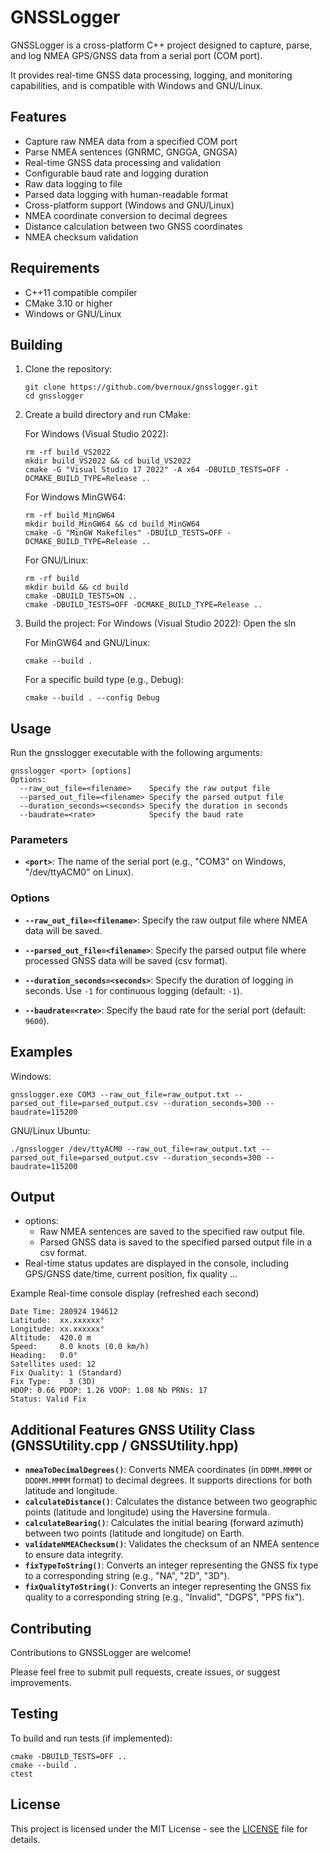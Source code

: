 # GNSSLogger

GNSSLogger is a cross-platform C++ project designed to capture, parse, and log NMEA GPS/GNSS data from a serial port (COM port).

It provides real-time GNSS data processing, logging, and monitoring capabilities, and is compatible with Windows and GNU/Linux.

## Features

- Capture raw NMEA data from a specified COM port
- Parse NMEA sentences (GNRMC, GNGGA, GNGSA)
- Real-time GNSS data processing and validation
- Configurable baud rate and logging duration
- Raw data logging to file
- Parsed data logging with human-readable format
- Cross-platform support (Windows and GNU/Linux)
- NMEA coordinate conversion to decimal degrees
- Distance calculation between two GNSS coordinates
- NMEA checksum validation

## Requirements

- C++11 compatible compiler
- CMake 3.10 or higher
- Windows or GNU/Linux

## Building

1. Clone the repository:
   ```
   git clone https://github.com/bvernoux/gnsslogger.git
   cd gnsslogger
   ```

2. Create a build directory and run CMake:

   For Windows (Visual Studio 2022):
      ```
      rm -rf build_VS2022
      mkdir build_VS2022 && cd build_VS2022
      cmake -G "Visual Studio 17 2022" -A x64 -DBUILD_TESTS=OFF -DCMAKE_BUILD_TYPE=Release ..
      ```
   For Windows MinGW64:
      ```
      rm -rf build_MinGW64
      mkdir build_MinGW64 && cd build_MinGW64
      cmake -G "MinGW Makefiles" -DBUILD_TESTS=OFF -DCMAKE_BUILD_TYPE=Release ..
      ```
   For GNU/Linux:
      ```
      rm -rf build
      mkdir build && cd build
      cmake -DBUILD_TESTS=ON ..
      cmake -DBUILD_TESTS=OFF -DCMAKE_BUILD_TYPE=Release ..
   ```

4. Build the project:
   For Windows (Visual Studio 2022):
   Open the sln
   
   For MinGW64 and GNU/Linux:
      ```
      cmake --build .
      ```
   
      For a specific build type (e.g., Debug):
      ```
      cmake --build . --config Debug
      ```

## Usage

Run the gnsslogger executable with the following arguments:

```
gnsslogger <port> [options]
Options:
  --raw_out_file=<filename>    Specify the raw output file
  --parsed_out_file=<filename> Specify the parsed output file
  --duration_seconds=<seconds> Specify the duration in seconds
  --baudrate=<rate>            Specify the baud rate
```

### Parameters

- **`<port>`**: The name of the serial port (e.g., "COM3" on Windows, "/dev/ttyACM0" on Linux).

### Options

- **`--raw_out_file=<filename>`**: Specify the raw output file where NMEA data will be saved.
  
- **`--parsed_out_file=<filename>`**: Specify the parsed output file where processed GNSS data will be saved (csv format).

- **`--duration_seconds=<seconds>`**: Specify the duration of logging in seconds. Use `-1` for continuous logging (default: `-1`).

- **`--baudrate=<rate>`**: Specify the baud rate for the serial port (default: `9600`).

## Examples

Windows:
```
gnsslogger.exe COM3 --raw_out_file=raw_output.txt --parsed_out_file=parsed_output.csv --duration_seconds=300 --baudrate=115200
```

GNU/Linux Ubuntu:
```
./gnsslogger /dev/ttyACM0 --raw_out_file=raw_output.txt --parsed_out_file=parsed_output.csv --duration_seconds=300 --baudrate=115200
```

## Output

- options: 
  - Raw NMEA sentences are saved to the specified raw output file.
  - Parsed GNSS data is saved to the specified parsed output file in a csv format.
- Real-time status updates are displayed in the console, including GPS/GNSS date/time, current position, fix quality ...

Example Real-time console display (refreshed each second)
```
Date Time: 280924 194612
Latitude:  xx.xxxxxx°
Longitude: xx.xxxxxx°
Altitude:  420.0 m
Speed:     0.0 knots (0.0 km/h)
Heading:   0.0°
Satellites used: 12
Fix Quality: 1 (Standard)
Fix Type:    3 (3D)
HDOP: 0.66 PDOP: 1.26 VDOP: 1.08 Nb PRNs: 17
Status: Valid Fix
```

## Additional Features GNSS Utility Class (GNSSUtility.cpp / GNSSUtility.hpp)

- **`nmeaToDecimalDegrees()`**: Converts NMEA coordinates (in `DDMM.MMMM` or `DDDMM.MMMM` format) to decimal degrees. It supports directions for both latitude and longitude.
- **`calculateDistance()`**: Calculates the distance between two geographic points (latitude and longitude) using the Haversine formula.
- **`calculateBearing()`**: Calculates the initial bearing (forward azimuth) between two points (latitude and longitude) on Earth.
- **`validateNMEAChecksum()`**: Validates the checksum of an NMEA sentence to ensure data integrity.
- **`fixTypeToString()`**: Converts an integer representing the GNSS fix type to a corresponding string (e.g., "NA", "2D", "3D").
- **`fixQualityToString()`**: Converts an integer representing the GNSS fix quality to a corresponding string (e.g., "Invalid", "DGPS", "PPS fix").

## Contributing

Contributions to GNSSLogger are welcome! 

Please feel free to submit pull requests, create issues, or suggest improvements.

## Testing

To build and run tests (if implemented):

```
cmake -DBUILD_TESTS=OFF ..
cmake --build .
ctest
```

## License

This project is licensed under the MIT License - see the [LICENSE](LICENSE) file for details.

